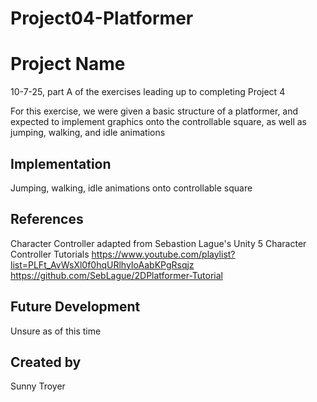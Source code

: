 # Project04-Platformer

# Project Name
10-7-25, part A of the exercises leading up to completing Project 4

For this exercise, we were given a basic structure of a platformer, and expected to implement graphics onto the controllable square, as well
as jumping, walking, and idle animations

## Implementation
Jumping, walking, idle animations onto controllable square

## References

Character Controller adapted from Sebastion Lague's Unity 5 Character Controller Tutorials
https://www.youtube.com/playlist?list=PLFt_AvWsXl0f0hqURlhyIoAabKPgRsqjz
https://github.com/SebLague/2DPlatformer-Tutorial

## Future Development
Unsure as of this time

## Created by
Sunny Troyer
